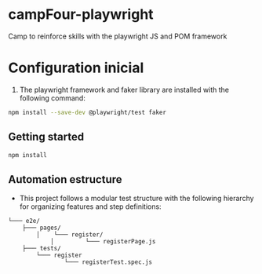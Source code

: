 # campFour-playwright
Camp to reinforce skills with the playwright JS and POM framework
# Configuration inicial
1. The playwright framework and faker library are installed with the following command: 
``` bash
npm install --save-dev @playwright/test faker
```
## Getting started
```bash
npm install
```
## Automation estructure
- This project follows a modular test structure with the following hierarchy for organizing features and step definitions:

```
└─── e2e/
    ├─── pages/
        │    └─── register/
            │         └─── registerPage.js
    ├─── tests/
        └─── register
                └─── registerTest.spec.js
                               
```
